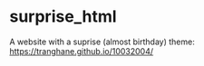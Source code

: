 # surprise_html
A website with a suprise (almost birthday) theme: https://tranghane.github.io/10032004/   
  
 <!-- ab --> 
  
  

